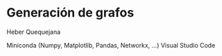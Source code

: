 # Generación de grafos

Heber Quequejana

Miniconda (Numpy, Matplotlib, Pandas, Networkx, ...)
Visual Studio Code
